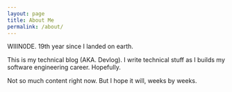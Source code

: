 ```yaml
---
layout: page
title: About Me
permalink: /about/
---
```


WIIIN0DE. 19th year since I landed on earth.

This is my technical blog (AKA. Devlog). I write technical stuff as I builds my software engineering career. Hopefully.

Not so much content right now. But I hope it will, weeks by weeks.


